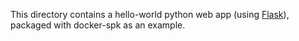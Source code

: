 This directory contains a hello-world python web app (using [Flask][1]),
packaged with docker-spk as an example.

[1]: http://flask.pocoo.org/
